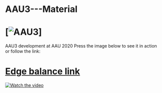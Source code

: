 # AAU3---Material
# [![AAU3]()]
AAU3 development at AAU 2020
Press the image below to see it in action or follow the link:
# [Edge balance link](https://drive.google.com/file/d/1b1gcq296UOMKwm5ZHcoxtRnvcHGgj61f/view)
[![Watch the video](https://lh4.googleusercontent.com/MerLIzdSezlD4_ntItO2PyYwe-BmzIjr_7Cgv3Y7nmnwYXBcPECfH_ch_5rc7vlN3ozpFD-qJbW_ge3nuc6a=w1280-h720-pd-k-rw)](https://drive.google.com/file/d/1b1gcq296UOMKwm5ZHcoxtRnvcHGgj61f/view)

